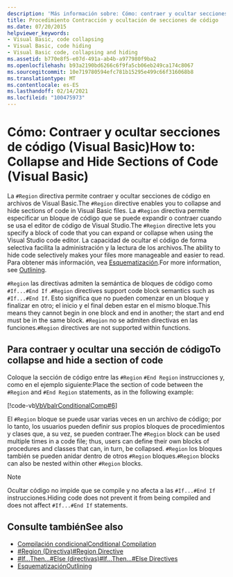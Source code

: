 ```yaml
---
description: 'Más información sobre: Cómo: contraer y ocultar secciones de código (Visual Basic)'
title: Procedimiento Contracción y ocultación de secciones de código
ms.date: 07/20/2015
helpviewer_keywords:
- Visual Basic, code collapsing
- Visual Basic, code hiding
- Visual Basic code, collapsing and hiding
ms.assetid: b770e8f5-e07d-491a-ab4b-a977980f9ba2
ms.openlocfilehash: b93a2190bd6266c6f9fa5cb06eb249ca174c8067
ms.sourcegitcommit: 10e719780594efc781b15295e499c66f316068b8
ms.translationtype: MT
ms.contentlocale: es-ES
ms.lasthandoff: 02/14/2021
ms.locfileid: "100475973"
---
```

# <a name="how-to-collapse-and-hide-sections-of-code-visual-basic"></a><span data-ttu-id="b707a-103">Cómo: Contraer y ocultar secciones de código (Visual Basic)</span><span class="sxs-lookup"><span data-stu-id="b707a-103">How to: Collapse and Hide Sections of Code (Visual Basic)</span></span>

<span data-ttu-id="b707a-104">La `#Region` directiva permite contraer y ocultar secciones de código en archivos de Visual Basic.</span><span class="sxs-lookup"><span data-stu-id="b707a-104">The `#Region` directive enables you to collapse and hide sections of code in Visual Basic files.</span></span> <span data-ttu-id="b707a-105">La `#Region` directiva permite especificar un bloque de código que se puede expandir o contraer cuando se usa el editor de código de Visual Studio.</span><span class="sxs-lookup"><span data-stu-id="b707a-105">The `#Region` directive lets you specify a block of code that you can expand or collapse when using the Visual Studio code editor.</span></span> <span data-ttu-id="b707a-106">La capacidad de ocultar el código de forma selectiva facilita la administración y la lectura de los archivos.</span><span class="sxs-lookup"><span data-stu-id="b707a-106">The ability to hide code selectively makes your files more manageable and easier to read.</span></span> <span data-ttu-id="b707a-107">Para obtener más información, vea [Esquematización](/visualstudio/ide/outlining).</span><span class="sxs-lookup"><span data-stu-id="b707a-107">For more information, see [Outlining](/visualstudio/ide/outlining).</span></span>

<span data-ttu-id="b707a-108">`#Region` las directivas admiten la semántica de bloques de código como `#If...#End If` .</span><span class="sxs-lookup"><span data-stu-id="b707a-108">`#Region` directives support code block semantics such as `#If...#End If`.</span></span> <span data-ttu-id="b707a-109">Esto significa que no pueden comenzar en un bloque y finalizar en otro; el inicio y el final deben estar en el mismo bloque.</span><span class="sxs-lookup"><span data-stu-id="b707a-109">This means they cannot begin in one block and end in another; the start and end must be in the same block.</span></span> <span data-ttu-id="b707a-110">`#Region` no se admiten directivas en las funciones.</span><span class="sxs-lookup"><span data-stu-id="b707a-110">`#Region` directives are not supported within functions.</span></span>

## <a name="to-collapse-and-hide-a-section-of-code"></a><span data-ttu-id="b707a-111">Para contraer y ocultar una sección de código</span><span class="sxs-lookup"><span data-stu-id="b707a-111">To collapse and hide a section of code</span></span>

<span data-ttu-id="b707a-112">Coloque la sección de código entre las `#Region` `#End Region` instrucciones y, como en el ejemplo siguiente:</span><span class="sxs-lookup"><span data-stu-id="b707a-112">Place the section of code between the `#Region` and `#End Region` statements, as in the following example:</span></span>

[!code-vb[VbVbalrConditionalComp#6](~/samples/snippets/visualbasic/VS_Snippets_VBCSharp/VbVbalrConditionalComp/VB/Class1.vb#6)]

<span data-ttu-id="b707a-113">El `#Region` bloque se puede usar varias veces en un archivo de código; por lo tanto, los usuarios pueden definir sus propios bloques de procedimientos y clases que, a su vez, se pueden contraer.</span><span class="sxs-lookup"><span data-stu-id="b707a-113">The `#Region` block can be used multiple times in a code file; thus, users can define their own blocks of procedures and classes that can, in turn, be collapsed.</span></span> <span data-ttu-id="b707a-114">`#Region` los bloques también se pueden anidar dentro de otros `#Region` bloques.</span><span class="sxs-lookup"><span data-stu-id="b707a-114">`#Region` blocks can also be nested within other `#Region` blocks.</span></span>

> [!NOTE]
> <span data-ttu-id="b707a-115">Ocultar código no impide que se compile y no afecta a las `#If...#End If` instrucciones.</span><span class="sxs-lookup"><span data-stu-id="b707a-115">Hiding code does not prevent it from being compiled and does not affect `#If...#End If` statements.</span></span>

## <a name="see-also"></a><span data-ttu-id="b707a-116">Consulte también</span><span class="sxs-lookup"><span data-stu-id="b707a-116">See also</span></span>

- [<span data-ttu-id="b707a-117">Compilación condicional</span><span class="sxs-lookup"><span data-stu-id="b707a-117">Conditional Compilation</span></span>](conditional-compilation.md)
- [<span data-ttu-id="b707a-118">#Region (Directiva)</span><span class="sxs-lookup"><span data-stu-id="b707a-118">#Region Directive</span></span>](../../language-reference/directives/region-directive.md)
- [<span data-ttu-id="b707a-119">#If...Then...#Else (directivas)</span><span class="sxs-lookup"><span data-stu-id="b707a-119">#If...Then...#Else Directives</span></span>](../../language-reference/directives/if-then-else-directives.md)
- [<span data-ttu-id="b707a-120">Esquematización</span><span class="sxs-lookup"><span data-stu-id="b707a-120">Outlining</span></span>](/visualstudio/ide/outlining)
